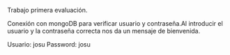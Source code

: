 Trabajo primera evaluación.

Conexión con mongoDB para verificar usuario y contraseña.Al introducir el usuario y la contraseña correcta nos da un mensaje de bienvenida.

Usuario: josu
Password: josu
